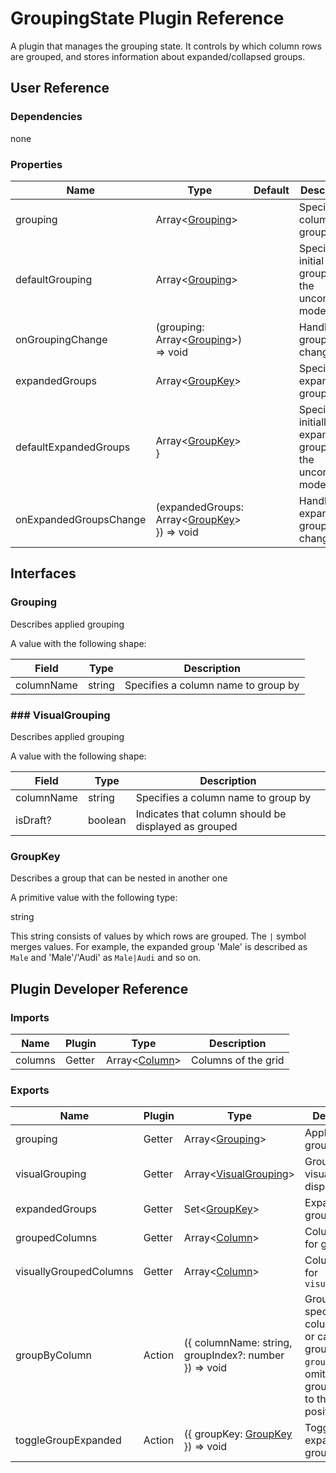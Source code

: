 # GroupingState Plugin Reference

A plugin that manages the grouping state. It controls by which column rows are grouped, and stores information about expanded/collapsed groups.

## User Reference

### Dependencies

none

### Properties

Name | Type | Default | Description
-----|------|---------|------------
grouping | Array&lt;[Grouping](#grouping)&gt; | | Specifies columns to group by
defaultGrouping | Array&lt;[Grouping](#grouping)&gt; | | Specifies initial grouping in the uncontrolled mode
onGroupingChange | (grouping: Array&lt;[Grouping](#grouping)&gt;) => void | | Handles grouping changes
expandedGroups | Array&lt;[GroupKey](#group-key)&gt; | | Specifies expanded groups
defaultExpandedGroups | Array&lt;[GroupKey](#group-key)&gt; } | | Specifies initially expanded groups in the uncontrolled mode
onExpandedGroupsChange | (expandedGroups: Array&lt;[GroupKey](#group-key)&gt; }) => void | | Handles expanded group changes

## Interfaces

### Grouping

Describes applied grouping

A value with the following shape:

Field | Type | Description
------|------|------------
columnName | string | Specifies a column name to group by

### <a name="visual-grouping">### VisualGrouping

Describes applied grouping

A value with the following shape:

Field | Type | Description
------|------|------------
columnName | string | Specifies a column name to group by
isDraft? | boolean | Indicates that column should be displayed as grouped

### <a name="group-key"></a>GroupKey

Describes a group that can be nested in another one

A primitive value with the following type:

string

This string consists of values by which rows are grouped. The `|` symbol merges values. For example, the expanded group 'Male' is described as `Male` and 'Male'/'Audi' as `Male|Audi` and so on.

## Plugin Developer Reference

### Imports

Name | Plugin | Type | Description
-----|--------|------|------------
columns | Getter | Array&lt;[Column](grid.md#column)&gt; | Columns of the grid

### Exports

Name | Plugin | Type | Description
-----|--------|------|------------
grouping | Getter | Array&lt;[Grouping](#grouping)&gt; | Applied grouping
visualGrouping | Getter | Array&lt;[VisualGrouping](#visual-grouping)&gt; | Grouping to be visually displayed
expandedGroups | Getter | Set&lt;[GroupKey](#group-key)&gt; | Expanded groups
groupedColumns | Getter | Array&lt;[Column](grid.md#column)&gt; | Columns used for grouping
visuallyGroupedColumns | Getter | Array&lt;[Column](grid.md#column)&gt; | Columns used for `visualGrouping`
groupByColumn | Action | ({ columnName: string, groupIndex?: number }) => void | Groups by a specified column name or cancels grouping. If `groupIndex` is omitted, the group is added to the last position.
toggleGroupExpanded | Action | ({ groupKey: [GroupKey](#group-key) }) => void | Toggles the expanded group state
